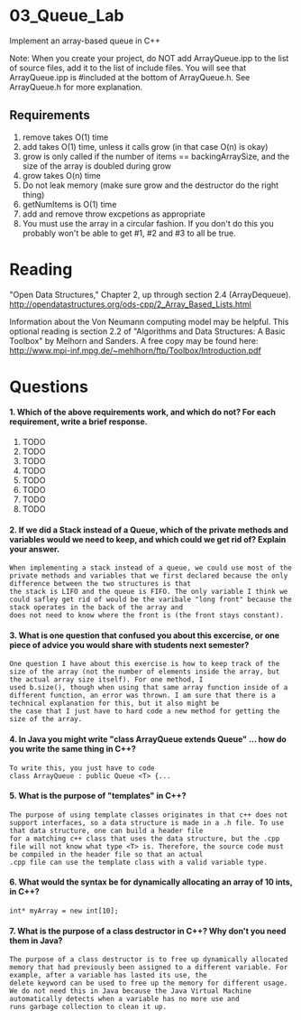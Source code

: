 03_Queue_Lab
============

Implement an array-based queue in C++

Note: When you create your project, do NOT add ArrayQueue.ipp to the list of source files, add it to the list of include files. You will see that ArrayQueue.ipp is #included at the bottom of ArrayQueue.h. See ArrayQueue.h for more explanation.

Requirements
------------

1. remove takes O(1) time
2. add takes O(1) time, unless it calls grow (in that case O(n) is okay)
3. grow is only called if the number of items == backingArraySize, and the size of the array is doubled during grow
4. grow takes O(n) time
5. Do not leak memory (make sure grow and the destructor do the right thing)
6. getNumItems is O(1) time
7. add and remove throw excpetions as appropriate
8. You must use the array in a circular fashion. If you don't do this you probably won't be able to get #1, #2 and #3 to all be true.

Reading
=======
"Open Data Structures," Chapter 2, up through section 2.4 (ArrayDequeue). http://opendatastructures.org/ods-cpp/2_Array_Based_Lists.html

Information about the Von Neumann computing model may be helpful. This optional reading is section 2.2 of "Algorithms and Data Structures: A Basic Toolbox" by Melhorn and Sanders. A free copy may be found here: http://www.mpi-inf.mpg.de/~mehlhorn/ftp/Toolbox/Introduction.pdf

Questions
=========

#### 1. Which of the above requirements work, and which do not? For each requirement, write a brief response.

1. TODO
2. TODO
3. TODO
4. TODO
5. TODO
6. TODO
7. TODO
8. TODO

#### 2. If we did a Stack instead of a Queue, which of the private methods and variables would we need to keep, and which could we get rid of? Explain your answer.
	When implementing a stack instead of a queue, we could use most of the private methods and variables that we first declared because the only difference between the two structures is that
	the stack is LIFO and the queue is FIFO. The only variable I think we could safley get rid of would be the varibale "long front" because the stack operates in the back of the array and 
	does not need to know where the front is (the front stays constant).

#### 3. What is one question that confused you about this excercise, or one piece of advice you would share with students next semester?
	One question I have about this exercise is how to keep track of the size of the array (not the number of elements inside the array, but the actual array size itself). For one method, I 
	used b.size(), though when using that same array function inside of a different function, an error was thrown. I am sure that there is a technical explanation for this, but it also might be
	the case that I just have to hard code a new method for getting the size of the array.

#### 4. In Java you might write "class ArrayQueue extends Queue" ... how do you write the same thing in C++?
	To write this, you just have to code 
	class ArrayQueue : public Queue <T> {...

#### 5. What is the purpose of "templates" in C++?
	The purpose of using template classes originates in that c++ does not support interfaces, so a data structure is made in a .h file. To use that data structure, one can build a header file
	for a matching c++ class that uses the data structure, but the .cpp file will not know what type <T> is. Therefore, the source code must be compiled in the header file so that an actual
	.cpp file can use the template class with a valid variable type. 

#### 6. What would the syntax be for dynamically allocating an array of 10 ints, in C++?
	int* myArray = new int[10];
	
#### 7. What is the purpose of a class destructor in C++? Why don't you need them in Java?
	The purpose of a class destructor is to free up dynamically allocated memory that had previously been assigned to a different variable. For example, after a variable has lasted its use, the
	delete keyword can be used to free up the memory for different usage. We do not need this in Java because the Java Virtual Machine automatically detects when a variable has no more use and 
	runs garbage collection to clean it up.
